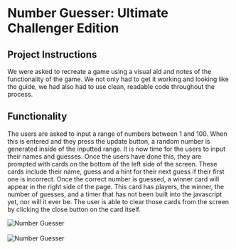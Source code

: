 # Number Guesser: Ultimate Challenger Edition
## Project Instructions
We were asked to recreate a game using a visual aid and notes of the functionality of the game. We not only had to get it
working and looking like the guide, we had also had to use clean, readable code throughout the process.

## Functionality
The users are asked to input a range of numbers between 1 and 100. When this is entered and they press the update button,
a random number is generated inside of the inputted range. It is now time for the users to input their names and guesses.
Once the users have done this, they are prompted with cards on the bottom of the left side of the screen. These cards
include their name, guess and a hint for their next guess if their first one is incorrect. Once the correct number is
guessed, a winner card will appear in the right side of the page. This card has players, the winner, the number of
guesses, and a timer that has not been built into the javascript yet, nor will it ever be. The user is able to clear those cards from the screen
by clicking the close button on the card itself.

![Number Guesser](https://user-images.githubusercontent.com/53810104/70675623-938be800-1c81-11ea-8000-a2ddcc2e6be7.png)<br><br/>
![Number Guesser](https://user-images.githubusercontent.com/53810104/70675995-a7841980-1c82-11ea-977a-e6dfee5e4b8f.png)

